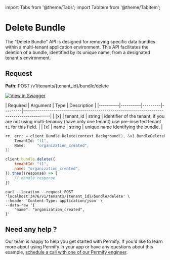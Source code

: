 import Tabs from '@theme/Tabs';
import TabItem from '@theme/TabItem';

# Delete Bundle

The "Delete Bundle" API is designed for removing specific data bundles within a multi-tenant application environment. This API facilitates the deletion of a bundle, identified by its unique name, from a designated tenant's environment.

## Request

**Path:** POST /v1/tenants/{tenant_id}/bundle/delete

[![View in Swagger](http://jessemillar.github.io/view-in-swagger-button/button.svg)](https://permify.github.io/permify-swagger/#/Bundle/bundle.delete)

| Required | Argument | Type | Description |
|----------|----------|---------|---------|-------------------------------------------------------------------------------------------|
| [x]   | tenant_id | string | identifier of the tenant, if you are not using multi-tenancy (have only one tenant) use pre-inserted tenant `t1` for this field. |
| [x]   | name | string | unique name identifying the bundle. |

<Tabs>
<TabItem value="go" label="Go">

```go
rr, err: = client.Bundle.Delete(context.Background(), &v1.BundleDeleteRequest{
    TenantId: "t1",
    Name:     "organization_created",
})
```

</TabItem>

<TabItem value="node" label="Node">

```javascript
client.bundle.delete({
    tenantId: "t1",
    name: "organization_created",
}).then((response) => {
    // handle response
})
```

</TabItem>
<TabItem value="curl" label="cURL">

```curl
curl --location --request POST 'localhost:3476/v1/tenants/{tenant_id}/bundle/delete' \
--header 'Content-Type: application/json' \
--data-raw '{
    "name": "organization_created",
}'
```

</TabItem>
</Tabs>

## Need any help ?

Our team is happy to help you get started with Permify. If you'd like to learn more about using Permify in your app or have any questions about this example, [schedule a call with one of our Permify engineer](https://meetings-eu1.hubspot.com/ege-aytin/call-with-an-expert).
